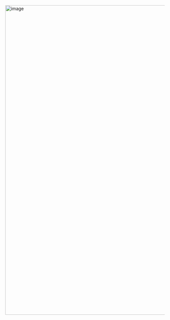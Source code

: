 <img width="975" alt="image" src="https://github.com/RevadiSundaram/ICodeThis-Projects/assets/47391816/1dbd2cea-fef5-4b32-9b4d-7eff1c7991e9">
